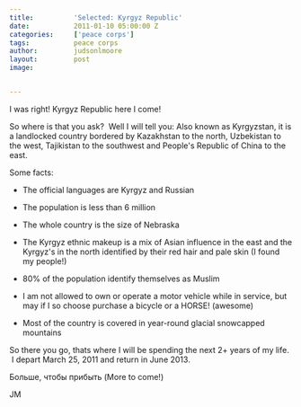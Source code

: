 ```yaml
---
title:			'Selected: Kyrgyz Republic'
date:			2011-01-10 05:00:00 Z
categories:		['peace corps']
tags:			peace corps
author:			judsonlmoore
layout:			post
image:			


---
```


I was right! Kyrgyz Republic here I come!

So where is that you ask?  Well I will tell you: Also known as Kyrgyzstan, it is a landlocked country bordered by Kazakhstan to the north, Uzbekistan to the west, Tajikistan to the southwest and People's Republic of China to the east.

Some facts:

- The official languages are Kyrgyz and Russian

* The population is less than 6 million

- The whole country is the size of Nebraska

* The Kyrgyz ethnic makeup is a mix of Asian influence in the east and the Kyrgyz's in the north identified by their red hair and pale skin (I found my people!)

- 80% of the population identify themselves as Muslim

* I am not allowed to own or operate a motor vehicle while in service, but may if I so choose purchase a bicycle or a HORSE! (awesome)

- Most of the country is covered in year-round glacial snowcapped mountains

So there you go, thats where I will be spending the next 2+ years of my life.  I depart March 25, 2011 and return in June 2013.

Больше, чтобы прибыть (More to come!)

JM
